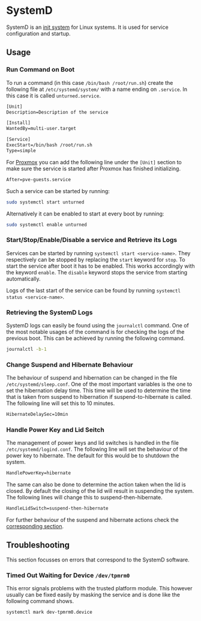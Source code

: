 # SystemD

SystemD is an [init system](./init.md) for Linux systems.
It is used for service configuration and startup.

## Usage

### Run Command on Boot

To run a command (in this case `/bin/bash /root/run.sh`) create the following
file at `/etc/systemd/system/` with a name ending on `.service`.
In this case it is called `unturned.service`.

```txt
[Unit]
Description=Description of the service

[Install]
WantedBy=multi-user.target

[Service]
ExecStart=/bin/bash /root/run.sh
Type=simple
```

For [Proxmox](./proxmox.md) you can add the following line under the `[Unit]`
section to make sure the service is started after Proxmox has finished
initializing.

```txt
After=pve-guests.service
```

Such a service can be started by running:

```sh
sudo systemctl start unturned
```

Alternatively it can be enabled to start at every boot by running:

```sh
sudo systemctl enable unturned
```

### Start/Stop/Enable/Disable a service and Retrieve its Logs

Services can be started by running `systemctl start <service-name>`.
They respectively can be stopped by replacing the `start`
keyword for `stop`.
To start the service after boot it has to be enabled.
This works accordingly with the keyword `enable`.
The `disable` keyword stops the service from starting automatically.

Logs of the last start of the service can be found by running `systemctl status <service-name>`. 

### Retrieving the SystemD Logs

SystemD logs can easily be found using the `journalctl` command.
One of the most notable usages of the command is for checking the logs of the previous boot.
This can be achieved by running the following command.

```sh
journalctl -b-1
```

### Change Suspend and Hibernate Behaviour

The behaviour of suspend and hibernation can be changed in the file `/etc/systemd/sleep.conf`.
One of the most important variables is the one to set the hibernation delay time.
This time will be used to determine the time that is taken from suspend to hibernation if
suspend-to-hibernate is called.
The following line will set this to 10 minutes.

```txt 
HibernateDelaySec=10min
```

### Handle Power Key and Lid Seitch

The management of power keys and lid switches is handled in the file `/etc/systemd/logind.conf`.
The following line will set the behaviour of the power key to hibernate. The default for this would
be to shutdown the system.

```txt
HandlePowerKey=hibernate
```

The same can also be done to determine the action taken when the lid is closed.
By default the closing of the lid will result in suspending the system.
The following lines will change this to suspend-then-hibernate.

```txt
HandleLidSwitch=suspend-then-hibernate
```

For further behaviour of the suspend and hibernate actions check the
[corresponding section](#change-suspend-and-hibernate-behaviour).

## Troubleshooting

This section focusses on errors that correspond to the SystemD software.

### Timed Out Waiting for Device `/dev/tpmrm0`

This error signals problems with the trusted platform module.
This however usually can be fixed easily by masking the service and is done like the following
command shows.

```sh 
systemctl mark dev-tpmrm0.device
```
